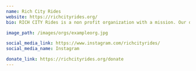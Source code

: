 ```yaml
---
name: Rich City Rides
website: https://richcityrides.org/
bio: RICH CITY Rides is a non profit organization with a mission. Our dedicated staff and volunteers come together to help create a healthier city. Our programs focus on creating opportunities to improve health and economics by promoting cycling as a social, sustainable and green mode of transportation.

image_path: /images/orgs/exampleorg.jpg

social_media_link: https://www.instagram.com/richcityrides/
social_media_name: Instagram

donate_link: https://richcityrides.org/donate
---
```

